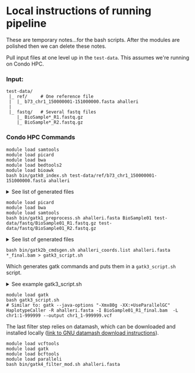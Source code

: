 # Local instructions of running pipeline

These are temporary notes...for the bash scripts. After the modules are polished then we can delete these notes.

Pull input files at one level up in the `test-data`. This assumes we're running on Condo HPC. 

### Input:

```
test-data/
 |_ ref/     # One reference file
 |  |_ b73_chr1_150000001-151000000.fasta ahalleri
 |
 |_ fastq/   # Several fastq files
    |_ BioSample*_R1.fastq.gz
    |_ BioSample*_R2.fastq.gz
```

### Condo HPC Commands

```
module load samtools
module load picard
module load bwa
module load bedtools2
module load bioawk
bash bin/gatk0_index.sh test-data/ref/b73_chr1_150000001-151000000.fasta ahalleri
```

<details><summary>See list of generated files</summary>

```
-rw-r--r--. 1 jenchang its-hpc-condo-severin 1012505 Sep  3 11:23 ahalleri.fasta
-rw-r--r--. 1 jenchang its-hpc-condo-severin      12 Sep  3 11:23 ahalleri.length
-rw-r--r--. 1 jenchang its-hpc-condo-severin  500048 Sep  3 11:23 ahalleri.fasta.sa
-rw-r--r--. 1 jenchang its-hpc-condo-severin  250001 Sep  3 11:23 ahalleri.fasta.pac
-rw-r--r--. 1 jenchang its-hpc-condo-severin      20 Sep  3 11:23 ahalleri.fasta.fai
-rw-r--r--. 1 jenchang its-hpc-condo-severin 1000072 Sep  3 11:23 ahalleri.fasta.bwt
-rw-r--r--. 1 jenchang its-hpc-condo-severin      37 Sep  3 11:23 ahalleri.fasta.ann
-rw-r--r--. 1 jenchang its-hpc-condo-severin      11 Sep  3 11:23 ahalleri.fasta.amb
-rw-r--r--. 1 jenchang its-hpc-condo-severin     146 Sep  3 11:23 ahalleri.dict
-rw-r--r--. 1 jenchang its-hpc-condo-severin      14 Sep  3 11:23 ahalleri_coords.list
```
 
</details>

```
module load picard
module load bwa
module load samtools
bash bin/gatk1_preprocess.sh ahalleri.fasta BioSample01 test-data/fastq/BioSample01_R1.fastq.gz test-data/fastq/BioSample01_R2.fastq.gz
```

<details><summary>See list of generated files</summary>
 
```
-rw-r--r--. 1 jenchang its-hpc-condo-severin      946 Sep  3 11:29 BioSample01_R1_markilluminaadapters_metrics.txt
-rw-r--r--. 1 jenchang its-hpc-condo-severin 92652492 Sep  3 11:30 BioSample01_R1_prefinal.bam
-rw-r--r--. 1 jenchang its-hpc-condo-severin     3304 Sep  3 11:30 BioSample01_R1_prefinal.bai
-rw-r--r--. 1 jenchang its-hpc-condo-severin     2959 Sep  3 11:30 BioSample01_R1_mergebamalignment_markduplicates_metrics.txt
-rw-r--r--. 1 jenchang its-hpc-condo-severin 92576481 Sep  3 11:30 BioSample01_R1_final.bam
-rw-r--r--. 1 jenchang its-hpc-condo-severin     3352 Sep  3 11:30 BioSample01_R1_final.bai
```

</details>

```
bash bin/gatk2b_cmdsgen.sh ahalleri_coords.list ahalleri.fasta *_final.bam > gatk3_script.sh
```

Which generates gatk commands and puts them in a `gatk3_script.sh` script.

<details><summary>See example gatk3_script.sh</summary>
 
**gatk3_script.sh**

```
gatk --java-options "-Xmx80g -XX:+UseParallelGC" HaplotypeCaller -R ahalleri.fasta -I BioSample01_R1_final.bam  -L chr1:1-999999 --output chr1_1-999999.vcf;
```
 
</details>

```
module load gatk
bash gatk3_script.sh
# Similar to: gatk --java-options "-Xmx80g -XX:+UseParallelGC" HaplotypeCaller -R ahalleri.fasta -I BioSample01_R1_final.bam  -L chr1:1-999999 --output chr1_1-999999.vcf
```

The last filter step relies on datamash, which can be downloaded and installed locally ([link to GNU datamash download instructions](https://www.gnu.org/software/datamash/download/)). 

```
module load vcftools
module load gatk
module load bcftools
module load paralleli
bash bin/gatk4_filter_mod.sh ahalleri.fasta

```
